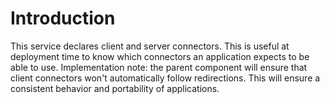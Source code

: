 # Introduction

This service declares client and server connectors. This is useful at
deployment time to know which connectors an application expects to be
able to use. Implementation note: the parent component will ensure that
client connectors won't automatically follow redirections. This will
ensure a consistent behavior and portability of applications.
